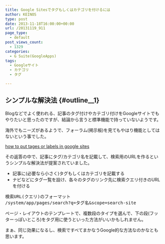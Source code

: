 ```yaml
---
title: Google Sitesでタグもしくはカテゴリを付けるには
author: KEINOS
type: post
date: 2013-11-18T16:00:00+00:00
url: /20131119_911
page_type:
  - default
post_views_count:
  - 1329
categories:
  - G Suite(GoogleApps)
tags:
  - Googleサイト
  - カテゴリ
  - タグ

---
```

## シンプルな解決法 {#outline__1}

<div class="section">
  <p>
    Blogなどでよく使われる、記事のタグ付けやカテゴリ付けをGoogleサイトでもやりたいと思ったのですが、結論から言うと標準機能で持っていないようです。
  </p>
  
  <p>
    海外でもニーズがあるようで、フォーラム(掲示板)を見てもやはり機能としてはないという事でした。
  </p>
  
  <p>
    <a href="http://productforums.google.com/forum/#!topic/sites/gPVmqcrvdcY" target="_blank">how to put tages or labels in google sites</a>
  </p>
  
  <p>
    その返答の中で、記事にタグ/カテゴリ名を記載して、検索用のURLを作るというシンプルな解決法が提案されていました。
  </p>
  
  <ul>
    <li>
      記事に(必要なら小さく)タグもしくはカテゴリを記載する
    </li>
    <li>
      ナビなどにタグ一覧を設け、各々のタグのリンク先に検索クエリ付きのURLを付ける
    </li>
  </ul>
  
  <pre>
検索URL(クエリ)のフォーマット
/system/app/pages/search?q=タグ名&scope=search-site
</pre>
  
  <p>
    ページ・レイアウトのテンプレートで、複数段のタイプを選んで、下の段(フッターっぽいところ)をタグ用に使うといった方法がいいかもしれません。
  </p>
  
  <p>
    まぁ、同じ効果になるし、検索ですべてまかなうGoogle的な方法なのかなとも思います。
  </p>
</div>